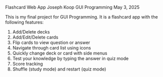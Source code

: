<!-- README.md -->

Flashcard Web App
Joseph Koop
GUI Programming
May 3, 2025


This is my final project for GUI Programming. It is a flashcard app with the following features:
  1. Add/Delete decks
  2. Add/Edit/Delete cards
  3. Flip cards to view question or answer
  4. Navigate through card list using icons
  5. Quickly change deck or card with side menus
  6. Test your knowledge by typing the answer in quiz mode
  7. Score tracking
  8. Shuffle (study mode) and restart (quiz mode)
